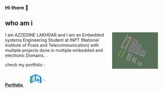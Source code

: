 ### Hi there 👋
## who am i
<img align="right" src="picmcu.gif" alt="azzedine lakhdar" width="30%">

<p align="left" width="70%">I am AZZEDINE LAKHDAR and I am an Embedded systems Engineering Student at INPT
 (National Institute of Posts and Telecommunication) with multiple projects done in multiple 
 embedded and electronic Domains. .</p>
<div>
	<p align="left">check my portfolio :</p>
	<div>
		<a align="left" href="https://azzedine-lakhdar.netlify.app/"> <b>Portfolio</b> </a>
		<a align="right" href="https://azzedine-lakhdar.netlify.app/"> <img src="Portfolio.gif" alt="Portfolio" width="80" height="50"> </a>
	<div>
 </div>
 

<!--
**Azzedine-prog/Azzedine-prog** is a ✨ _special_ ✨ repository because its `README.md` (this file) appears on your GitHub profile.

Here are some ideas to get you started:

- 🔭 I’m currently working on ...
- 🌱 I’m currently learning ...
- 👯 I’m looking to collaborate on ...
- 🤔 I’m looking for help with ...
- 💬 Ask me about ...
- 📫 How to reach me: ...
- 😄 Pronouns: ...
- ⚡ Fun fact: ...
 
  height="133"
-->
